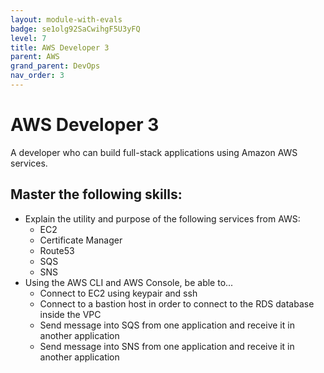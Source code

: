 ```yaml
---
layout: module-with-evals
badge: se1olg92SaCwihgF5U3yFQ
level: 7
title: AWS Developer 3
parent: AWS
grand_parent: DevOps
nav_order: 3
---
```

# AWS Developer 3

A developer who can build full-stack applications using Amazon AWS services.

## Master the following skills:

- Explain the utility and purpose of the following services from AWS:
  - EC2
  - Certificate Manager
  - Route53
  - SQS
  - SNS
- Using the AWS CLI and AWS Console, be able to...
  - Connect to EC2 using keypair and ssh
  - Connect to a bastion host in order to connect to the RDS database inside the VPC
  - Send message into SQS from one application and receive it in another application
  - Send message into SNS from one application and receive it in another application
